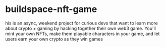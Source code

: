 # buildspace-nft-game
his is an async, weekend project for curious devs that want to learn more about crypto + gaming by hacking together their own web3 game. You'll mint your own NFTs, make them playable characters in your game, and let users earn your own crypto as they win games
